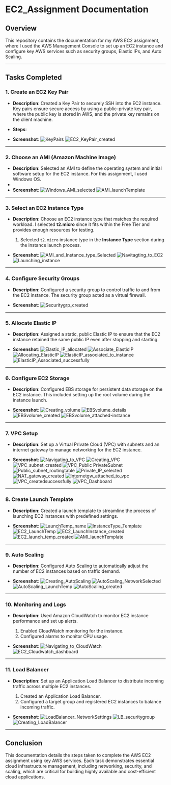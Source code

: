 # EC2_Assignment Documentation

## Overview
This repository contains the documentation for my AWS EC2 assignment, where I used the AWS Management Console to set up an EC2 instance and configure key AWS services such as security groups, Elastic IPs, and Auto Scaling.

---

## Tasks Completed

### 1. **Create an EC2 Key Pair**
- **Description**: Created a Key Pair to securely SSH into the EC2 instance. Key pairs ensure secure access by using a public-private key pair, where the public key is stored in AWS, and the private key remains on the client machine.
- **Steps**:
 
- **Screenshot**: 
![KeyPairs](https://github.com/user-attachments/assets/9c82458b-4cbe-4279-a69b-4251a0df4724)
![EC2_KeyPair_created](https://github.com/user-attachments/assets/51582ed6-aec5-4d21-a4b7-c28bbe9b552f)


---

### 2. **Choose an AMI (Amazon Machine Image)**
- **Description**: Selected an AMI to define the operating system and initial software setup for the EC2 instance. For this assignment, I used Windows OS.
-
- **Screenshot**: 
![Windows_AMI_selected](https://github.com/user-attachments/assets/4bc552f3-6970-486a-8923-a53bd4bbe22c)
![AMI_launchTemplate](https://github.com/user-attachments/assets/9c338801-ab09-404a-9697-7f2f37905139)


---

### 3. **Select an EC2 Instance Type**
- **Description**: Choose an EC2 instance type that matches the required workload. I selected **t2.micro** since it fits within the Free Tier and provides enough resources for testing.
  1. Selected `t2.micro` instance type in the **Instance Type** section during the instance launch process.

- **Screenshot**:
![AMI_and_Instance_type_Selected](https://github.com/user-attachments/assets/9a39f58e-703b-4bc5-a752-85a1d5fa4506)
![Navitagting_to_EC2](https://github.com/user-attachments/assets/eb5336e0-87a8-42d3-b448-076bd920b165)
![Launching_instance](https://github.com/user-attachments/assets/49a83f44-2ec1-4740-bf71-229fb53ddfa4)


---

### 4. **Configure Security Groups**
- **Description**: Configured a security group to control traffic to and from the EC2 instance. The security group acted as a virtual firewall.

- **Screenshot**: 
![Securitygrp_created](https://github.com/user-attachments/assets/727792f8-8e26-4d48-ad0e-b8f00137a711)


---

### 5. **Allocate Elastic IP**
- **Description**: Assigned a static, public Elastic IP to ensure that the EC2 instance retained the same public IP even after stopping and starting.
  
- **Screenshot**:
![Elastic_IP_allocated](https://github.com/user-attachments/assets/92409166-63bf-4233-b9e7-ab7f76daaf4f)
![Associate_ElasticIP](https://github.com/user-attachments/assets/fd2ebc46-7546-4995-923a-22c2d67cfadb)
![Allocating_ElasticIP](https://github.com/user-attachments/assets/0e3b64b4-d795-42e3-9aba-5ab7ec312687)
![ElasticIP_associated_to_instance](https://github.com/user-attachments/assets/775f3e6f-6ad2-40db-9de0-dacaba078fca)
![ElasticIP_Associated_successfully](https://github.com/user-attachments/assets/f18e114b-11c9-4037-bc8d-e34f8048000b)


---

### 6. **Configure EC2 Storage**
- **Description**: Configured EBS storage for persistent data storage on the EC2 instance. This included setting up the root volume during the instance launch.

- **Screenshot**:
![Creating_volume](https://github.com/user-attachments/assets/3047a035-d4d9-4bc1-91ca-093396fa44d5)
![EBSvolume_details](https://github.com/user-attachments/assets/056518ed-6322-4b63-8a52-b7a1b3e83554)
![EBSvolume_created](https://github.com/user-attachments/assets/6b27c596-7cad-478b-bd78-d683173a8dc7)
![EBSvolume_attached-instance](https://github.com/user-attachments/assets/058702c3-2264-4d65-9798-1e59b4fa710f)



---

### 7. **VPC Setup**
- **Description**: Set up a Virtual Private Cloud (VPC) with subnets and an internet gateway to manage networking for the EC2 instance.

- **Screenshot**:
![Navigating_to_VPC](https://github.com/user-attachments/assets/db91664e-32b2-41cc-8ed2-de58f2d737ba)
![Creating_VPC](https://github.com/user-attachments/assets/b376efd3-6590-4085-88b2-e56e82b5c255)
![VPC_subnet_created](https://github.com/user-attachments/assets/11947e03-4698-4fca-96af-d442514e9cdd)
![VPC_Public PrivateSubnet](https://github.com/user-attachments/assets/b84b14f2-ba3b-4369-8b2d-b2d8d70cf0dc)
![Public_subnet_routingtable](https://github.com/user-attachments/assets/0f26a58f-ac16-4590-8718-94ad40624caf)
![Private_IP_selected](https://github.com/user-attachments/assets/5264fe8e-953c-444c-bf8b-b7a4ed66b456)
![NAT_gateway_created](https://github.com/user-attachments/assets/96c7692d-b115-42b5-9cda-cc89a1557108)
![Internetgw_attached_to_vpc](https://github.com/user-attachments/assets/77d972f8-6e8b-4e88-a38c-ccbfef603fec)
![VPC_createdsuccessfully](https://github.com/user-attachments/assets/189b540c-f0c7-42ca-8476-f1683ba0365e)
![VPC_Dashboard](https://github.com/user-attachments/assets/94e7a12e-309b-4a23-8cb8-f537bfee0bec)

---

### 8. **Create Launch Template**
- **Description**: Created a launch template to streamline the process of launching EC2 instances with predefined settings.
  
- **Screenshot**:
![LaunchTemp_name](https://github.com/user-attachments/assets/9e97cdf0-9cd0-4800-a46f-3277880594b3)
![InstanceType_Template](https://github.com/user-attachments/assets/d0b6e209-890c-422f-ad26-4b57277aade7)
![EC2_LaunchTemp](https://github.com/user-attachments/assets/94dbf5e4-7829-4382-b5a2-f351e888bf2b)
![EC2_LaunchInstance_created](https://github.com/user-attachments/assets/1c493263-2324-4af5-ad30-add97ec601b6)
![EC2_launch_temp_created](https://github.com/user-attachments/assets/8a3c2320-7bc1-4afc-a76d-db1364d40a48)
![AMI_launchTemplate](https://github.com/user-attachments/assets/279b30a4-5d70-41fb-b468-0e4261b3dae9)


---

### 9. **Auto Scaling**
- **Description**: Configured Auto Scaling to automatically adjust the number of EC2 instances based on traffic demand.

- **Screenshot**:
![Creating_AutoScaling](https://github.com/user-attachments/assets/73895cf6-0047-4492-8940-4127f50b1e64)
![AutoScaling_NetworkSelected](https://github.com/user-attachments/assets/7a7626b0-8bdc-4226-8693-1fe468d04b85)
![AutoScaling_LaunchTemp](https://github.com/user-attachments/assets/bb024ff7-3680-4f62-b2fa-bc479ff3493f)
![AutoScaling_created](https://github.com/user-attachments/assets/661510e7-45e9-4638-a0a5-e9a4cb500f11)


---

### 10. **Monitoring and Logs**
- **Description**: Used Amazon CloudWatch to monitor EC2 instance performance and set up alerts.
  1. Enabled CloudWatch monitoring for the instance.
  2. Configured alarms to monitor CPU usage.

- **Screenshot**:
![Navigating_to_CloudWatch](https://github.com/user-attachments/assets/42822c76-8cbd-4313-ae93-e3d590e1ebd7)
![EC2_Cloudwatch_dashboard](https://github.com/user-attachments/assets/a731d950-ad93-40ac-b46c-952277c5fba1)


---

### 11. **Load Balancer**
- **Description**: Set up an Application Load Balancer to distribute incoming traffic across multiple EC2 instances.

  1. Created an Application Load Balancer.
  2. Configured a target group and registered EC2 instances to balance incoming traffic.
  
- **Screenshot**:
![LoadBalancer_NetworkSettings](https://github.com/user-attachments/assets/5b27796b-f51d-430c-aeb2-f685e1f84591)
![LB_securitygroup](https://github.com/user-attachments/assets/66357720-251b-4728-b8a7-8a7942d3437e)
![Creating_LoadBalancer](https://github.com/user-attachments/assets/14fba0fc-c960-472b-b752-ab9c05c660c2)


---

## **Conclusion**
This documentation details the steps taken to complete the AWS EC2 assignment using key AWS services. Each task demonstrates essential cloud infrastructure management, including networking, security, and scaling, which are critical for building highly available and cost-efficient cloud applications.
